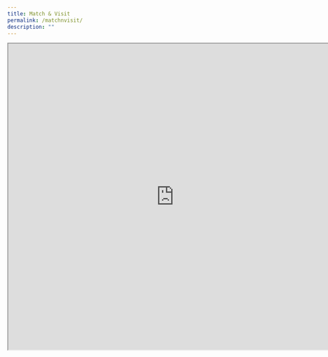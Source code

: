 ```yaml
---
title: Match & Visit
permalink: /matchnvisit/
description: ""
---
```

<iframe align="left" src="https://www.checkfirst.gov.sg/c/quiz" style="width:150%;height:700px"></iframe>